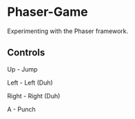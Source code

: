 Phaser-Game
===========

Experimenting with the Phaser framework.


## Controls

Up - Jump

Left - Left (Duh)

Right - Right (Duh)

A - Punch